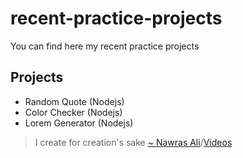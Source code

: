 # recent-practice-projects
You can find here my recent practice projects

## Projects
- Random Quote (Nodejs)
- Color Checker (Nodejs)
- Lorem Generator (Nodejs)

> I create for creation's sake [~ Nawras Ali](https://learnwithnaw.com)/[Videos](https://youtube.com/c/learnwithnaw)
